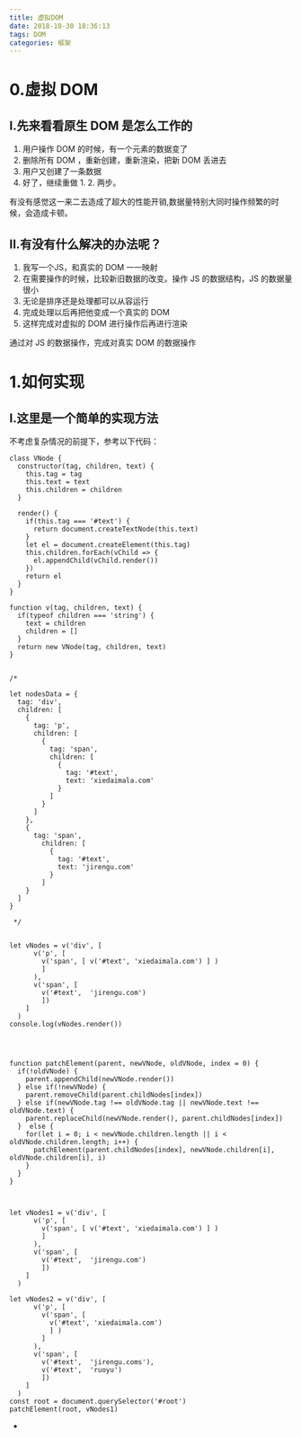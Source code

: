 ```yaml
---
title: 虚拟DOM
date: 2018-10-30 18:36:13
tags: DOM
categories: 框架
---
```

# 0.虚拟 DOM
## I.先来看看原生 DOM 是怎么工作的
1. 用户操作 DOM 的时候，有一个元素的数据变了
2. 删除所有 DOM ，重新创建，重新渲染，把新 DOM 丢进去
3. 用户又创建了一条数据
4. 好了，继续重做 1. 2. 两步。

有没有感觉这一来二去造成了超大的性能开销,数据量特别大同时操作频繁的时候，会造成卡顿。
## II.有没有什么解决的办法呢？
1. 我写一个JS，和真实的 DOM 一一映射
2. 在需要操作的时候，比较新旧数据的改变。操作 JS 的数据结构，JS 的数据量很小
3. 无论是排序还是处理都可以从容运行
4. 完成处理以后再把他变成一个真实的 DOM 
5. 这样完成对虚拟的 DOM 进行操作后再进行渲染

通过对 JS 的数据操作，完成对真实 DOM 的数据操作

# 1.如何实现

## I.这里是一个简单的实现方法
不考虑复杂情况的前提下，参考以下代码：

```
class VNode {
  constructor(tag, children, text) {
    this.tag = tag
    this.text = text
    this.children = children
  }

  render() {
    if(this.tag === '#text') {
      return document.createTextNode(this.text)
    }
    let el = document.createElement(this.tag)
    this.children.forEach(vChild => {
      el.appendChild(vChild.render())
    })
    return el
  }
}

function v(tag, children, text) {
  if(typeof children === 'string') {
    text = children
    children = []
  }
  return new VNode(tag, children, text)
}


/*

let nodesData = {
  tag: 'div',
  children: [
    {
      tag: 'p',
      children: [
        {
          tag: 'span',
          children: [
            {
              tag: '#text',
              text: 'xiedaimala.com'
            }
          ]
        }
      ]
    },
    {
      tag: 'span',
        children: [
          {
            tag: '#text',
            text: 'jirengu.com'
          }
        ]
    }
  ]
}

 */


let vNodes = v('div', [
      v('p', [
        v('span', [ v('#text', 'xiedaimala.com') ] )
        ]
      ),
      v('span', [
        v('#text',  'jirengu.com')
        ])
    ]
  )
console.log(vNodes.render())




function patchElement(parent, newVNode, oldVNode, index = 0) {
  if(!oldVNode) {
    parent.appendChild(newVNode.render())
  } else if(!newVNode) {
    parent.removeChild(parent.childNodes[index])
  } else if(newVNode.tag !== oldVNode.tag || newVNode.text !== oldVNode.text) {
    parent.replaceChild(newVNode.render(), parent.childNodes[index])
  }  else {
    for(let i = 0; i < newVNode.children.length || i < oldVNode.children.length; i++) {
      patchElement(parent.childNodes[index], newVNode.children[i], oldVNode.children[i], i)
    }
  }
}



let vNodes1 = v('div', [
      v('p', [
        v('span', [ v('#text', 'xiedaimala.com') ] )
        ]
      ),
      v('span', [
        v('#text',  'jirengu.com')
        ])
    ]
  )

let vNodes2 = v('div', [
      v('p', [
        v('span', [ 
          v('#text', 'xiedaimala.com') 
          ] )
        ]
      ),
      v('span', [
        v('#text',  'jirengu.coms'),
        v('#text',  'ruoyu')
        ])
    ]
  )
const root = document.querySelector('#root')
patchElement(root, vNodes1)
```

- 
